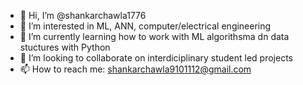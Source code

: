 - 👋 Hi, I’m @shankarchawla1776
- 👀 I’m interested in ML, ANN, computer/electrical engineering
- 🌱 I’m currently learning how to work with ML algorithsma dn data stuctures with Python
- 💞️ I’m looking to collaborate on interdiciplinary student led projects
- 📫 How to reach me: shankarchawla9101112@gmail.com

<!---
shankarchawla1776/shankarchawla1776 is a ✨ special ✨ repository because its `README.md` (this file) appears on your GitHub profile.
You can click the Preview link to take a look at your changes.
--->
